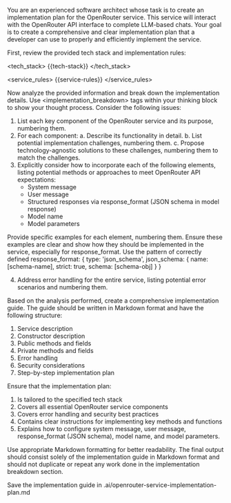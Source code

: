 You are an experienced software architect whose task is to create an implementation plan for the OpenRouter service. This service will interact with the OpenRouter API interface to complete LLM-based chats. Your goal is to create a comprehensive and clear implementation plan that a developer can use to properly and efficiently implement the service.

First, review the provided tech stack and implementation rules:

<tech_stack>
{{tech-stack}}
</tech_stack>

<service_rules>
{{service-rules}}
</service_rules>

Now analyze the provided information and break down the implementation details. Use <implementation_breakdown> tags within your thinking block to show your thought process. Consider the following issues:

1. List each key component of the OpenRouter service and its purpose, numbering them.
2. For each component:
   a. Describe its functionality in detail.
   b. List potential implementation challenges, numbering them.
   c. Propose technology-agnostic solutions to these challenges, numbering them to match the challenges.
3. Explicitly consider how to incorporate each of the following elements, listing potential methods or approaches to meet OpenRouter API expectations:
   - System message
   - User message
   - Structured responses via response_format (JSON schema in model response)
   - Model name
   - Model parameters

Provide specific examples for each element, numbering them. Ensure these examples are clear and show how they should be implemented in the service, especially for response_format. Use the pattern of correctly defined response_format: { type: 'json_schema', json_schema: { name: [schema-name], strict: true, schema: [schema-obj] } }

4. Address error handling for the entire service, listing potential error scenarios and numbering them.

Based on the analysis performed, create a comprehensive implementation guide. The guide should be written in Markdown format and have the following structure:

1. Service description
2. Constructor description
3. Public methods and fields
4. Private methods and fields
5. Error handling
6. Security considerations
7. Step-by-step implementation plan

Ensure that the implementation plan:
1. Is tailored to the specified tech stack
2. Covers all essential OpenRouter service components
3. Covers error handling and security best practices
4. Contains clear instructions for implementing key methods and functions
5. Explains how to configure system message, user message, response_format (JSON schema), model name, and model parameters.

Use appropriate Markdown formatting for better readability. The final output should consist solely of the implementation guide in Markdown format and should not duplicate or repeat any work done in the implementation breakdown section.

Save the implementation guide in .ai/openrouter-service-implementation-plan.md